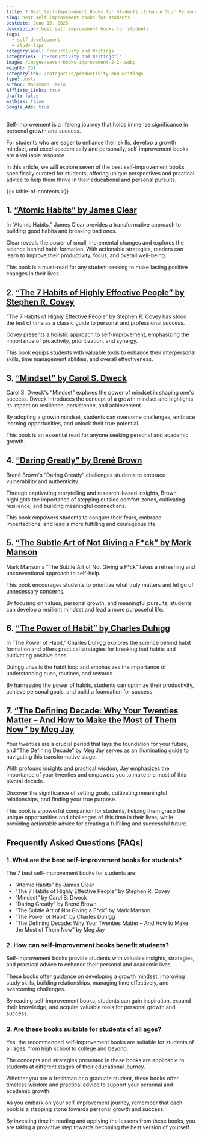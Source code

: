 ```yaml
---
title: 7 Best Self-Improvement Books for Students (Enhance Your Personal Growth)
slug: best self improvement books for students
postdate: June 15, 2023
description: best self improvement books for students
tags:
  - self development
  - study tips
categorylabel: Productivity and Writings
categories: '["Productivity and Writings"]'
image: /images/seven-books-improvement-2-2-.webp
weight: 231
categorylink: /categories/productivity-and-writings
type: posts
author: Mohammad Jamiu
Affliate_Links: true
draft: false
mathjax: false
Google_Ads: true
---
```

Self-improvement is a lifelong journey that holds immense significance in personal growth and success. 

For students who are eager to enhance their skills, develop a growth mindset, and excel academically and personally, self-improvement books are a valuable resource. 

In this article, we will explore seven of the best self-improvement books specifically curated for students, offering unique perspectives and practical advice to help them thrive in their educational and personal pursuits.

{{< table-of-contents >}}

## **1. [“Atomic Habits” by James Clear](https://amzn.to/42JNqs5)**

In “Atomic Habits,” James Clear provides a transformative approach to building good habits and breaking bad ones. 

Clear reveals the power of small, incremental changes and explores the science behind habit formation. With actionable strategies, readers can learn to improve their productivity, focus, and overall well-being. 

This book is a must-read for any student seeking to make lasting positive changes in their lives.

## **2. [“The 7 Habits of Highly Effective People” by Stephen R. Covey](https://amzn.to/3JjkQqz)**

“The 7 Habits of Highly Effective People” by Stephen R. Covey has stood the test of time as a classic guide to personal and professional success. 

Covey presents a holistic approach to self-improvement, emphasizing the importance of proactivity, prioritization, and synergy. 

This book equips students with valuable tools to enhance their interpersonal skills, time management abilities, and overall effectiveness.

## **3. [“Mindset” by Carol S. Dweck](https://amzn.to/3NusqkB)**

Carol S. Dweck's “Mindset” explores the power of mindset in shaping one's success. Dweck introduces the concept of a growth mindset and highlights its impact on resilience, persistence, and achievement. 

By adopting a growth mindset, students can overcome challenges, embrace learning opportunities, and unlock their true potential. 

This book is an essential read for anyone seeking personal and academic growth.

## **4. [“Daring Greatly” by Brené Brown](https://amzn.to/3P7W7JE)**

Brené Brown's “Daring Greatly” challenges students to embrace vulnerability and authenticity. 

Through captivating storytelling and research-based insights, Brown highlights the importance of stepping outside comfort zones, cultivating resilience, and building meaningful connections. 

This book empowers students to conquer their fears, embrace imperfections, and lead a more fulfilling and courageous life.

## **5. [“The Subtle Art of Not Giving a F*ck” by Mark Manson](https://amzn.to/467aowg)**

Mark Manson's “The Subtle Art of Not Giving a F*ck” takes a refreshing and unconventional approach to self-help. 

This book encourages students to prioritize what truly matters and let go of unnecessary concerns. 

By focusing on values, personal growth, and meaningful pursuits, students can develop a resilient mindset and lead a more purposeful life.

## **6. [“The Power of Habit” by Charles Duhigg](https://amzn.to/3X6O9Ci)**

In “The Power of Habit,” Charles Duhigg explores the science behind habit formation and offers practical strategies for breaking bad habits and cultivating positive ones. 

Duhigg unveils the habit loop and emphasizes the importance of understanding cues, routines, and rewards. 

By harnessing the power of habits, students can optimize their productivity, achieve personal goals, and build a foundation for success.

## **7. [“The Defining Decade: Why Your Twenties Matter – And How to Make the Most of Them Now” by Meg Jay](https://amzn.to/3Jih54J)**

Your twenties are a crucial period that lays the foundation for your future, and “The Defining Decade” by Meg Jay serves as an illuminating guide to navigating this transformative stage. 

With profound insights and practical wisdom, Jay emphasizes the importance of your twenties and empowers you to make the most of this pivotal decade. 

Discover the significance of setting goals, cultivating meaningful relationships, and finding your true purpose. 

This book is a powerful companion for students, helping them grasp the unique opportunities and challenges of this time in their lives, while providing actionable advice for creating a fulfilling and successful future.

## **Frequently Asked Questions (FAQs)**

### **1. What are the best self-improvement books for students?**

The 7 best self-improvement books for students are:

* “Atomic Habits” by James Clear
* “The 7 Habits of Highly Effective People” by Stephen R. Covey
* “Mindset” by Carol S. Dweck
* “Daring Greatly” by Brené Brown
* “The Subtle Art of Not Giving a F*ck” by Mark Manson
* “The Power of Habit” by Charles Duhigg
* “The Defining Decade: Why Your Twenties Matter – And How to Make the Most of Them Now” by Meg Jay

### **2. How can self-improvement books benefit students?**

Self-improvement books provide students with valuable insights, strategies, and practical advice to enhance their personal and academic lives. 

These books offer guidance on developing a growth mindset, improving study skills, building relationships, managing time effectively, and overcoming challenges. 

By reading self-improvement books, students can gain inspiration, expand their knowledge, and acquire valuable tools for personal growth and success.

### **3. Are these books suitable for students of all ages?**

Yes, the recommended self-improvement books are suitable for students of all ages, from high school to college and beyond. 

The concepts and strategies presented in these books are applicable to students at different stages of their educational journey. 

Whether you are a freshman or a graduate student, these books offer timeless wisdom and practical advice to support your personal and academic growth.

As you embark on your self-improvement journey, remember that each book is a stepping stone towards personal growth and success. 

By investing time in reading and applying the lessons from these books, you are taking a proactive step towards becoming the best version of yourself.